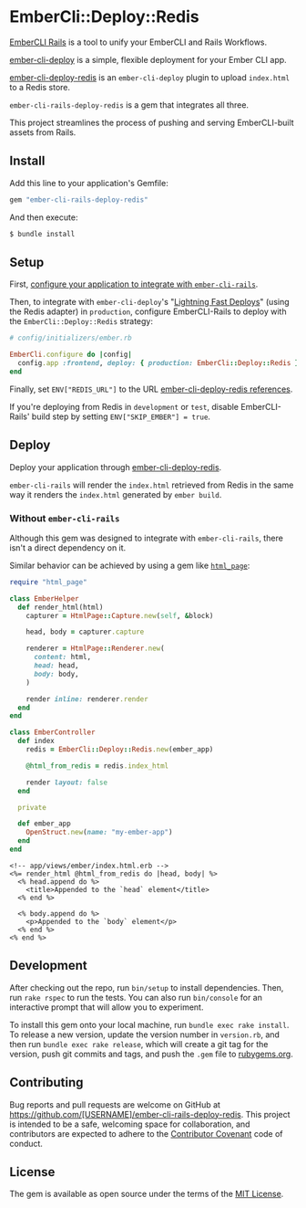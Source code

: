 # EmberCli::Deploy::Redis

[EmberCLI Rails] is a tool to unify your EmberCLI and Rails Workflows.

[ember-cli-deploy] is a simple, flexible deployment for your Ember CLI app.

[ember-cli-deploy-redis] is an `ember-cli-deploy` plugin to upload `index.html`
to a Redis store.

`ember-cli-rails-deploy-redis` is a gem that integrates all three.

This project streamlines the process of pushing and serving EmberCLI-built
assets from Rails.

[EmberCLI Rails]: https://github.com/thoughtbot/ember-cli-rails
[ember-cli-deploy]: http://www.ember-cli-deploy.com/
[ember-cli-deploy-redis]: https://github.com/ember-cli-deploy/ember-cli-deploy-redis

## Install

Add this line to your application's Gemfile:

```ruby
gem "ember-cli-rails-deploy-redis"
```

And then execute:

```bash
$ bundle install
```

## Setup

First, [configure your application to integrate with
`ember-cli-rails`][ember-cli-rails-setup].

Then, to integrate with `ember-cli-deploy`'s "[Lightning Fast Deploys][lightning]"
(using the Redis adapter) in `production`, configure EmberCLI-Rails to deploy
with the `EmberCli::Deploy::Redis` strategy:

[ember-cli-rails-setup]: https://github.com/thoughtbot/ember-cli-rails#setup

```ruby
# config/initializers/ember.rb

EmberCli.configure do |config|
  config.app :frontend, deploy: { production: EmberCli::Deploy::Redis }
end
```

Finally, set `ENV["REDIS_URL"]` to the URL [ember-cli-deploy-redis references][redis-config].

If you're deploying from Redis in `development` or `test`, disable
EmberCLI-Rails' build step by setting `ENV["SKIP_EMBER"] = true`.

[lightning]: http://ember-cli.com/ember-cli-deploy/docs/v0.5.x/lightning-strategy-examples/
[redis-config]: https://github.com/ember-cli-deploy/ember-cli-deploy-redis#configuration-options

## Deploy

Deploy your application through [ember-cli-deploy-redis][deploy].

`ember-cli-rails` will render the `index.html` retrieved from Redis in the same
way it renders the `index.html` generated by `ember build`.

[deploy]: https://github.com/ember-cli-deploy/ember-cli-deploy-redis#quick-start

### Without `ember-cli-rails`

Although this gem was designed to integrate with `ember-cli-rails`, there isn't
a direct dependency on it.

Similar behavior can be achieved by using a gem like [`html_page`][html_page]:

[html_page]: https://github.com/seanpdoyle/html_page

```rb
require "html_page"

class EmberHelper
  def render_html(html)
    capturer = HtmlPage::Capture.new(self, &block)

    head, body = capturer.capture

    renderer = HtmlPage::Renderer.new(
      content: html,
      head: head,
      body: body,
    )

    render inline: renderer.render
  end
end

class EmberController
  def index
    redis = EmberCli::Deploy::Redis.new(ember_app)

    @html_from_redis = redis.index_html

    render layout: false
  end

  private

  def ember_app
    OpenStruct.new(name: "my-ember-app")
  end
end
```

```erb
<!-- app/views/ember/index.html.erb -->
<%= render_html @html_from_redis do |head, body| %>
  <% head.append do %>
    <title>Appended to the `head` element</title>
  <% end %>

  <% body.append do %>
    <p>Appended to the `body` element</p>
  <% end %>
<% end %>
```

## Development

After checking out the repo, run `bin/setup` to install dependencies. Then, run `rake rspec` to run the tests. You can also run `bin/console` for an interactive prompt that will allow you to experiment.

To install this gem onto your local machine, run `bundle exec rake install`. To release a new version, update the version number in `version.rb`, and then run `bundle exec rake release`, which will create a git tag for the version, push git commits and tags, and push the `.gem` file to [rubygems.org](https://rubygems.org).

## Contributing

Bug reports and pull requests are welcome on GitHub at https://github.com/[USERNAME]/ember-cli-rails-deploy-redis. This project is intended to be a safe, welcoming space for collaboration, and contributors are expected to adhere to the [Contributor Covenant](contributor-covenant.org) code of conduct.


## License

The gem is available as open source under the terms of the [MIT License](http://opensource.org/licenses/MIT).

